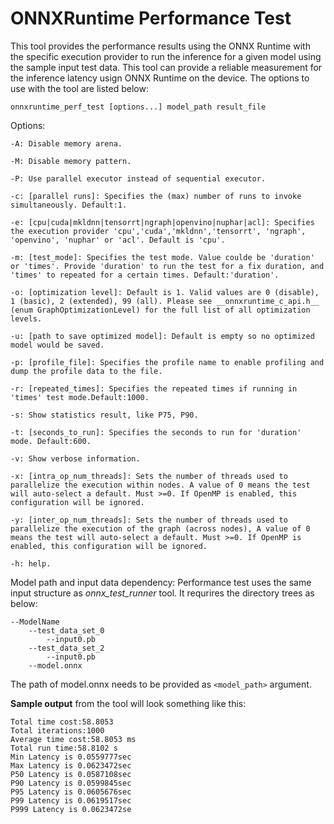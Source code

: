 # ONNXRuntime Performance Test

This tool provides the performance results using the ONNX Runtime with the specific execution provider to run the inference for a given model using the sample input test data. This tool can provide a reliable measurement for the inference latency usign ONNX Runtime on the device. The options to use with the tool are listed below:

`onnxruntime_perf_test [options...] model_path result_file`

Options:

	-A: Disable memory arena.
	
	-M: Disable memory pattern.
	
	-P: Use parallel executor instead of sequential executor.
	
	-c: [parallel runs]: Specifies the (max) number of runs to invoke simultaneously. Default:1.
	
	-e: [cpu|cuda|mkldnn|tensorrt|ngraph|openvino|nuphar|acl]: Specifies the execution provider 'cpu','cuda','mkldnn','tensorrt', 'ngraph', 'openvino', 'nuphar' or 'acl'. Default is 'cpu'.
        
	-m: [test_mode]: Specifies the test mode. Value coulde be 'duration' or 'times'. Provide 'duration' to run the test for a fix duration, and 'times' to repeated for a certain times. Default:'duration'.
        
	-o: [optimization level]: Default is 1. Valid values are 0 (disable), 1 (basic), 2 (extended), 99 (all). Please see __onnxruntime_c_api.h__ (enum GraphOptimizationLevel) for the full list of all optimization levels.
	
	-u: [path to save optimized model]: Default is empty so no optimized model would be saved.
	
	-p: [profile_file]: Specifies the profile name to enable profiling and dump the profile data to the file.
	
	-r: [repeated_times]: Specifies the repeated times if running in 'times' test mode.Default:1000.
        
	-s: Show statistics result, like P75, P90.

	-t: [seconds_to_run]: Specifies the seconds to run for 'duration' mode. Default:600.
        
	-v: Show verbose information.
        
	-x: [intra_op_num_threads]: Sets the number of threads used to parallelize the execution within nodes. A value of 0 means the test will auto-select a default. Must >=0. If OpenMP is enabled, this configuration will be ignored.
	
	-y: [inter_op_num_threads]: Sets the number of threads used to parallelize the execution of the graph (across nodes), A value of 0 means the test will auto-select a default. Must >=0. If OpenMP is enabled, this configuration will be ignored.
	
	-h: help.

Model path and input data dependency:
    Performance test uses the same input structure as *onnx_test_runner* tool. It requrires the directory trees as below:

    --ModelName
        --test_data_set_0
            --input0.pb
        --test_data_set_2
            --input0.pb
        --model.onnx
    
The path of model.onnx needs to be provided as `<model_path>` argument.

__Sample output__ from the tool will look something like this:

	Total time cost:58.8053
	Total iterations:1000
	Average time cost:58.8053 ms
	Total run time:58.8102 s
	Min Latency is 0.0559777sec
	Max Latency is 0.0623472sec
	P50 Latency is 0.0587108sec
	P90 Latency is 0.0599845sec
	P95 Latency is 0.0605676sec
	P99 Latency is 0.0619517sec
	P999 Latency is 0.0623472se
